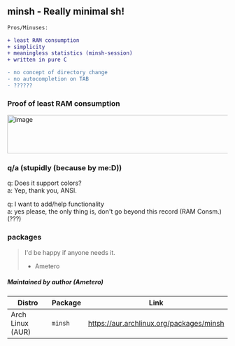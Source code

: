 ## minsh - Really minimal sh!

```diff
Pros/Minuses:

+ least RAM consumption
+ simplicity
+ meaningless statistics (minsh-session)
+ written in pure C

- no concept of directory change
- no autocompletion on TAB
- ??????
```

### Proof of least RAM consumption
<img width="672" height="88" alt="image" src="https://github.com/user-attachments/assets/e6715754-907b-44be-8273-107cb67dbb3b" />


### q/a (stupidly (because by me:D))

q: Does it support colors?\
a: Yep, thank you, ANSI.

q: I want to add/help functionality\
a: yes please, the only thing is, don't go beyond this record (RAM Consm.) (???)

### packages
> I'd be happy if anyone needs it.
> - Ametero

##### Maintained by author (Ametero)
| Distro       | Package         | Link |
|-------------------|----------------|------------|
| Arch Linux (AUR)  | `minsh`   | https://aur.archlinux.org/packages/minsh |
